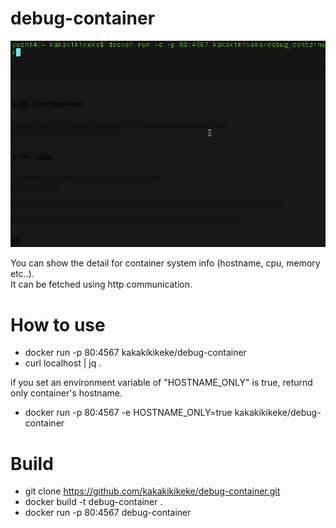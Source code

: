 # debug-container

![usage_debug-container](https://raw.githubusercontent.com/kakakikikeke/debug-container/master/img/usage_debug_container.gif)

You can show the detail for container system info (hostname, cpu, memory etc..).  
It can be fetched using http communication.

# How to use
* docker run -p 80:4567 kakakikikeke/debug-container
* curl localhost | jq .

if you set an environment variable of "HOSTNAME_ONLY" is true, returnd only container's hostname.

* docker run -p 80:4567 -e HOSTNAME_ONLY=true kakakikikeke/debug-container

# Build
* git clone https://github.com/kakakikikeke/debug-container.git
* docker build -t debug-container .
* docker run -p 80:4567 debug-container
